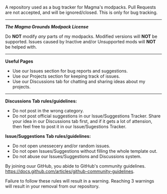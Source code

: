A repository used as a bug tracker for Magma's modpacks. Pull Requests are not accepted, and will be ignored/closed. This is only for bug tracking.

--------------------------------------------------------------------------------------------------------------------------------------------------------------------------------

***The Magma Grounds Modpack License***

Do **NOT** modify *any* parts of my modpacks. Modified versions will **NOT** be supported.
Issues caused by Inactive and/or Unsupported mods will **NOT** be helped with.

--------------------------------------------------------------------------------------------------------------------------------------------------------------------------------

**Useful Pages**

* Use our Issues section for bug reports and suggestions.
* Use our Projects section for keeping track of issues.
* Use our Discussions tab for chatting and sharing ideas about my projects.

--------------------------------------------------------------------------------------------------------------------------------------------------------------------------------

**Discussions Tab rules/guidelines:**

* Do not post in the wrong category.
* Do not post official suggestions in our Issue/Suggestions Tracker. Share your idea in our Discussions tab first, and if it gets a lot of attension, then feel free to post it in our Issue/Sugestions Tracker.

**Issue/Suggestions Tab rules/guidelines:**

* Do not open unessecery and/or random issues.
* Do not open Issues/Suggestions without filling the whole template out.
* Do not abuse our Issues/Suggestions and Discussions system.

By joining ouur GitHub, you abide to GitHub's community guidelines.
https://docs.github.com/articles/github-community-guidelines.

Failure to follow these rules will result in a warning. Reaching 3 warnings will result in your removal from our repository.
